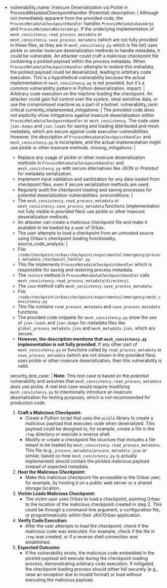 - vulnerability_name: Insecure Deserialization via Pickle in ProcessMetadataCheckpointHandler (Potential)
  description: |
    Although not immediately apparent from the provided code, the `ProcessMetadataCheckpointHandler` handles `ProcessMetadataSaveArgs` and `ProcessMetadataRestoreArgs`. If the underlying implementation of `mesh_consistency.read_process_metadata` or `mesh_consistency.save_process_metadata` (which are not fully provided in these files, as they are in `mesh_consistency.py` which is file list) uses pickle or similar insecure deserialization methods to handle metadata, it could be vulnerable. An attacker could craft a malicious checkpoint file containing a pickled payload within the process metadata. When `ProcessMetadataCheckpointHandler` attempts to restore this metadata, the pickled payload could be deserialized, leading to arbitrary code execution. This is a hypothetical vulnerability because the actual implementation in `mesh_consistency.py` is not provided, but it's a common vulnerability pattern in Python deserialization.
  impact: |
    Arbitrary code execution on the machine loading the checkpoint. An attacker could gain full control over the system, steal sensitive data, or use the compromised machine as a part of a botnet.
  vulnerability_rank: critical
  currently_implemented_mitigations: |
    The provided code does not explicitly show mitigations against insecure deserialization within `ProcessMetadataCheckpointHandler` or `mesh_consistency`. The code uses `json.dumps` and `json.loads` for saving and loading distributed and mesh metadata, which are secure against code execution vulnerabilities. However, the description of `ProcessMetadataCheckpointHandler` and `mesh_consistency.py` is incomplete, and the actual implementation might use pickle or other insecure methods.
  missing_mitigations: |
    - Replace any usage of pickle or other insecure deserialization methods in `ProcessMetadataCheckpointHandler` and `mesh_consistency.py` with secure alternatives like JSON or Protobuf for metadata serialization.
    - Implement input validation and sanitization for any data loaded from checkpoint files, even if secure serialization methods are used.
    - Regularly audit the checkpoint loading and saving processes for potential deserialization vulnerabilities.
  preconditions: |
    - The `mesh_consistency.read_process_metadata` or `mesh_consistency.save_process_metadata` functions (implementation not fully visible in provided files) use pickle or other insecure deserialization methods.
    - An attacker can create a malicious checkpoint file and make it available to be loaded by a user of Orbax.
    - The user attempts to load a checkpoint from an untrusted source using Orbax's checkpoint loading functionality.
  source_code_analysis: |
    - File: `/code/checkpoint/orbax/checkpoint/experimental/emergency/process_metadata_checkpoint_handler.py`
    - This file implements `ProcessMetadataCheckpointHandler` which is responsible for saving and restoring process metadata.
    - The `restore` method in `ProcessMetadataCheckpointHandler` calls `mesh_consistency.read_process_metadata(directory)`.
    - The `save` method calls `mesh_consistency.save_process_metadata`.
    - File: `/code/checkpoint/orbax/checkpoint/experimental/emergency/mesh_consistency.py`
    - This file contains `read_process_metadata` and `save_process_metadata` functions.
    - The provided code snippets for `mesh_consistency.py` show the use of `json.loads` and `json.dumps` for metadata files like `global_process_metadata.json` and `mesh_metadata.json`, which are secure.
    - **However, the description mentions that `mesh_consistency.py` implementation is not fully provided.** If any other part of `mesh_consistency.py` or functions called by `read_process_metadata` or `save_process_metadata` (which are not shown in the provided files) uses pickle or other insecure deserialization, then this vulnerability is valid.

  security_test_case: |
    **Note:** This test case is based on the *potential* vulnerability and assumes that `mesh_consistency.read_process_metadata` *does* use pickle. A real test case would require modifying `mesh_consistency.py` to intentionally introduce an insecure deserialization for testing purposes, which is not recommended for production code.

    1.  **Craft a Malicious Checkpoint:**
        - Create a Python script that uses the `pickle` library to create a malicious payload that executes code when deserialized. This payload could be designed to, for example, create a file in the `/tmp` directory or execute a reverse shell.
        - Modify or create a checkpoint file structure that includes a file meant to be loaded by `mesh_consistency.read_process_metadata`. This file (e.g., `process_metadata/process_metadata.json` or similar, based on how `mesh_consistency.py` is actually implemented) should contain the pickled malicious payload instead of expected metadata.
    2.  **Host the Malicious Checkpoint:**
        - Make this malicious checkpoint file accessible to the Orbax user, for example, by hosting it on a public web server or a shared storage location.
    3.  **Victim Loads Malicious Checkpoint:**
        - The victim user uses Orbax to load a checkpoint, pointing Orbax to the location of the malicious checkpoint created in step 2. This could be through a command-line argument, a configuration file, or programmatically within their JAX/Orbax application.
    4.  **Verify Code Execution:**
        - After the user attempts to load the checkpoint, check if the malicious code was executed. For example, check if the file in `/tmp` was created, or if a reverse shell connection was established.
    5.  **Expected Outcome:**
        - If the vulnerability exists, the malicious code embedded in the pickled payload will execute during the checkpoint loading process, demonstrating arbitrary code execution. If mitigated, the checkpoint loading process should either fail securely (e.g., raise an exception due to invalid format) or load without executing the malicious payload.